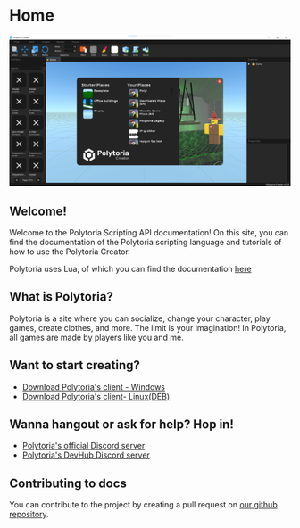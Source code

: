 # Home
![Interface](/docs/assets/interface/startup.png)

## Welcome!

Welcome to the Polytoria Scripting API documentation! On this site, you can find the documentation of the Polytoria scripting language and tutorials of how to use the Polytoria Creator.

Polytoria uses Lua, of which you can find the documentation [here](https://www.lua.org/manual/5.2/)

## What is Polytoria?

Polytoria is a site where you can socialize, change your character, play games, create clothes, and more. The limit is your imagination! In Polytoria, all games are made by players like you and me.

## Want to start creating?

- [Download Polytoria's client - Windows](https://polytoria.com/places/download/windows)
- [Download Polytoria's client- Linux(DEB)](https://polytoria.com/places/download/linux)

<!------ [Download Polytoria's client - MacOS](https://polytoria.com/places/download/macos)  didn't found the macos link, please add. ------>

## Wanna hangout or ask for help? Hop in!
<!-- If possible, add the official discord widget -->
- [Polytoria's official Discord server](https://discord.gg/polytoria)
- [Polytoria's DevHub Discord server](https://discord.gg/sqVSKZRpdB)

## Contributing to docs

You can contribute to the project by creating a pull request on [our github repository](https://github.com/Polytoria/Docs).
